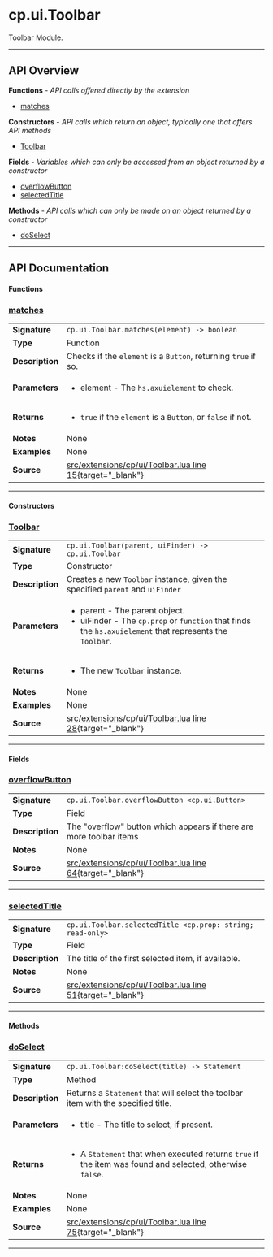 # cp.ui.Toolbar

Toolbar Module.

---

## API Overview
**Functions** - _API calls offered directly by the extension_
 * [matches](#matches)

**Constructors** - _API calls which return an object, typically one that offers API methods_
 * [Toolbar](#toolbar)

**Fields** - _Variables which can only be accessed from an object returned by a constructor_
 * [overflowButton](#overflowbutton)
 * [selectedTitle](#selectedtitle)

**Methods** - _API calls which can only be made on an object returned by a constructor_
 * [doSelect](#doselect)


---

## API Documentation

#### Functions


### [matches](#matches)

|                                             |                                                                                     |
| --------------------------------------------|-------------------------------------------------------------------------------------|
| **Signature**                               | `cp.ui.Toolbar.matches(element) -> boolean`                                                                    |
| **Type**                                    | Function                                                                     |
| **Description**                             | Checks if the `element` is a `Button`, returning `true` if so.                                                                     |
| **Parameters**                              | <ul><li>element		- The `hs.axuielement` to check.</li></ul> |
| **Returns**                                 | <ul><li>`true` if the `element` is a `Button`, or `false` if not.</li></ul>          |
| **Notes**                                   | None |
| **Examples**                                | None |
| **Source**                                  | [src/extensions/cp/ui/Toolbar.lua line 15](https://github.com/CommandPost/CommandPost/blob/develop/src/extensions/cp/ui/Toolbar.lua#L15){target="_blank"} |

---

#### Constructors


### [Toolbar](#toolbar)

|                                             |                                                                                     |
| --------------------------------------------|-------------------------------------------------------------------------------------|
| **Signature**                               | `cp.ui.Toolbar(parent, uiFinder) -> cp.ui.Toolbar`                                                                    |
| **Type**                                    | Constructor                                                                     |
| **Description**                             | Creates a new `Toolbar` instance, given the specified `parent` and `uiFinder`                                                                     |
| **Parameters**                              | <ul><li>parent   - The parent object.</li><li>uiFinder   - The `cp.prop` or `function` that finds the `hs.axuielement` that represents the `Toolbar`.</li></ul> |
| **Returns**                                 | <ul><li>The new `Toolbar` instance.</li></ul>          |
| **Notes**                                   | None |
| **Examples**                                | None |
| **Source**                                  | [src/extensions/cp/ui/Toolbar.lua line 28](https://github.com/CommandPost/CommandPost/blob/develop/src/extensions/cp/ui/Toolbar.lua#L28){target="_blank"} |

---

#### Fields


### [overflowButton](#overflowbutton)

|                                             |                                                                                     |
| --------------------------------------------|-------------------------------------------------------------------------------------|
| **Signature**                               | `cp.ui.Toolbar.overflowButton <cp.ui.Button>`                                                                    |
| **Type**                                    | Field                                                                     |
| **Description**                             | The "overflow" button which appears if there are more toolbar items                                                                     |
| **Notes**                                   | None |
| **Source**                                  | [src/extensions/cp/ui/Toolbar.lua line 64](https://github.com/CommandPost/CommandPost/blob/develop/src/extensions/cp/ui/Toolbar.lua#L64){target="_blank"} |

---


### [selectedTitle](#selectedtitle)

|                                             |                                                                                     |
| --------------------------------------------|-------------------------------------------------------------------------------------|
| **Signature**                               | `cp.ui.Toolbar.selectedTitle <cp.prop: string; read-only>`                                                                    |
| **Type**                                    | Field                                                                     |
| **Description**                             | The title of the first selected item, if available.                                                                     |
| **Notes**                                   | None |
| **Source**                                  | [src/extensions/cp/ui/Toolbar.lua line 51](https://github.com/CommandPost/CommandPost/blob/develop/src/extensions/cp/ui/Toolbar.lua#L51){target="_blank"} |

---

#### Methods


### [doSelect](#doselect)

|                                             |                                                                                     |
| --------------------------------------------|-------------------------------------------------------------------------------------|
| **Signature**                               | `cp.ui.Toolbar:doSelect(title) -> Statement`                                                                    |
| **Type**                                    | Method                                                                     |
| **Description**                             | Returns a `Statement` that will select the toolbar item with the specified title.                                                                     |
| **Parameters**                              | <ul><li>title - The title to select, if present.</li></ul> |
| **Returns**                                 | <ul><li>A `Statement` that when executed returns `true` if the item was found and selected, otherwise `false`.</li></ul>          |
| **Notes**                                   | None |
| **Examples**                                | None |
| **Source**                                  | [src/extensions/cp/ui/Toolbar.lua line 75](https://github.com/CommandPost/CommandPost/blob/develop/src/extensions/cp/ui/Toolbar.lua#L75){target="_blank"} |

---

